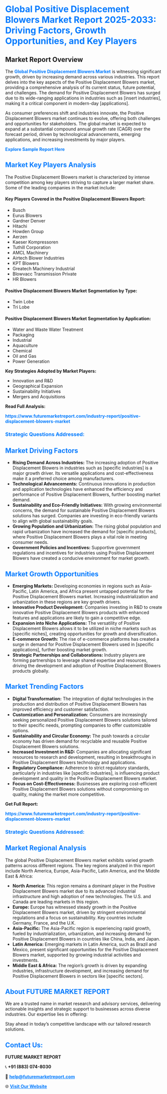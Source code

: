 <h1 style="color: #007BFF;">Global Positive Displacement Blowers Market Report 2025-2033: Driving Factors, Growth Opportunities, and Key Players</h1>

<section id="overview">
<h2>Market Report Overview</h2>
<p>The <a href="https://www.futuremarketreport.com/industry-report/positive-displacement-blowers-market" style="color: #007BFF; text-decoration: none;"><strong>Global Positive Displacement Blowers Market</strong></a> is witnessing significant growth, driven by increasing demand across various industries. This report delves into the key aspects of the Positive Displacement Blowers market, providing a comprehensive analysis of its current status, future potential, and challenges. The demand for Positive Displacement Blowers has surged due to its wide-ranging applications in industries such as [insert industries], making it a critical component in modern-day [applications].</p>
<p>As consumer preferences shift and industries innovate, the Positive Displacement Blowers market continues to evolve, offering both challenges and opportunities for stakeholders. The global market is expected to expand at a substantial compound annual growth rate (CAGR) over the forecast period, driven by technological advancements, emerging applications, and increasing investments by major players.</p>
</section>

<section id="overview">
<p><a href="https://www.futuremarketreport.com/request-sample/reportId=61297" style="color: #007BFF; text-decoration: none;"><strong>Explore Sample Report Here</strong></a></p>
</section>

<section id="key-players">
<h2 style="color: #007BFF;">Market Key Players Analysis</h2>
<p>The Positive Displacement Blowers market is characterized by intense competition among key players striving to capture a larger market share. Some of the leading companies in the market include:</p>
<h4>Key Players Covered in the Positive Displacement Blowers Report:</h4>
<ul><li>Busch</li><li>Eurus Blowers</li><li>Gardner Denver</li><li>Hitachi</li><li>Howden Group</li><li>Aerzen</li><li>Kaeser Kompressoren</li><li>Tuthill Corporation</li><li>AMCL Machinery</li><li>Airtech Blower Industries</li><li>KPT Blowers</li><li>Greatech Machinery Industrial</li><li>Blowvacc Transmission Private</li><li>HR Blowers</li></ul>
<h4>Positive Displacement Blowers Market Segmentation by Type:</h4>
<ul><li>Twin Lobe</li><li>Tri Lobe</li></ul>

<h4>Positive Displacement Blowers Market Segmentation by Application:</h4>
<ul><li>Water and Waste Water Treatment</li><li>Packaging</li><li>Industrial</li><li>Aquaculture</li><li>Chemical</li><li>Oil and Gas</li><li>Power Generation</li></ul>
<p><strong>Key Strategies Adopted by Market Players:</strong></p>
<ul>
<li>Innovation and R&D</li>
<li>Geographical Expansion</li>
<li>Sustainability Initiatives</li>
<li>Mergers and Acquisitions</li>
</ul>
</section>

<section>
<p><strong>Read Full Analysis: </strong></p><a href="https://www.futuremarketreport.com/industry-report/positive-displacement-blowers-market" style="color: #007BFF; text-decoration: none;"><strong>https://www.futuremarketreport.com/industry-report/positive-displacement-blowers-market</strong></a>
<h3 style="color: #007BFF;">Strategic Questions Addressed:</h3>
</section>

<section id="driving-factors">
<h2 style="color: #007BFF;">Market Driving Factors</h2>
<ul>
<li><strong>Rising Demand Across Industries:</strong> The increasing adoption of Positive Displacement Blowers in industries such as [specific industries] is a major growth driver. Its versatile applications and cost-effectiveness make it a preferred choice among manufacturers.</li>
<li><strong>Technological Advancements:</strong> Continuous innovations in production and application technologies have enhanced the efficiency and performance of Positive Displacement Blowers, further boosting market demand.</li>
<li><strong>Sustainability and Eco-Friendly Initiatives:</strong> With growing environmental concerns, the demand for sustainable Positive Displacement Blowers solutions has surged. Companies are investing in eco-friendly variants to align with global sustainability goals.</li>
<li><strong>Growing Population and Urbanization:</strong> The rising global population and rapid urbanization have increased the demand for [specific products], where Positive Displacement Blowers plays a vital role in meeting consumer needs.</li>
<li><strong>Government Policies and Incentives:</strong> Supportive government regulations and incentives for industries using Positive Displacement Blowers have created a conducive environment for market growth.</li>
</ul>
</section>

<section id="growth-opportunities">
<h2 style="color: #007BFF;">Market Growth Opportunities</h2>
<ul>
<li><strong>Emerging Markets:</strong> Developing economies in regions such as Asia-Pacific, Latin America, and Africa present untapped potential for the Positive Displacement Blowers market. Increasing industrialization and urbanization in these regions are key growth drivers.</li>
<li><strong>Innovative Product Development:</strong> Companies investing in R&D to create innovative Positive Displacement Blowers products with enhanced features and applications are likely to gain a competitive edge.</li>
<li><strong>Expansion into Niche Applications:</strong> The versatility of Positive Displacement Blowers allows it to be utilized in niche markets such as [specific niches], creating opportunities for growth and diversification.</li>
<li><strong>E-commerce Growth:</strong> The rise of e-commerce platforms has created a surge in demand for Positive Displacement Blowers used in [specific applications], further boosting market growth.</li>
<li><strong>Strategic Partnerships and Collaborations:</strong> Industry players are forming partnerships to leverage shared expertise and resources, driving the development and adoption of Positive Displacement Blowers products globally.</li>
</ul>
</section>

<section id="trending-factors">
<h2 style="color: #007BFF;">Market Trending Factors</h2>
<ul>
<li><strong>Digital Transformation:</strong> The integration of digital technologies in the production and distribution of Positive Displacement Blowers has improved efficiency and customer satisfaction.</li>
<li><strong>Customization and Personalization:</strong> Consumers are increasingly seeking personalized Positive Displacement Blowers solutions tailored to their specific needs, prompting companies to offer customizable options.</li>
<li><strong>Sustainability and Circular Economy:</strong> The push towards a circular economy has driven demand for recyclable and reusable Positive Displacement Blowers solutions.</li>
<li><strong>Increased Investment in R&D:</strong> Companies are allocating significant resources to research and development, resulting in breakthroughs in Positive Displacement Blowers technology and applications.</li>
<li><strong>Regulatory Compliance:</strong> Adherence to strict regulatory standards, particularly in industries like [specific industries], is influencing product development and quality in the Positive Displacement Blowers market.</li>
<li><strong>Focus on Cost-Effectiveness:</strong> Businesses are exploring cost-efficient Positive Displacement Blowers solutions without compromising on quality, making the market more competitive.</li>
</ul>
</section>

<section>
<p><strong>Get Full Report: </strong></p><a href="https://www.futuremarketreport.com/industry-report/positive-displacement-blowers-market" style="color: #007BFF; text-decoration: none;"><strong>https://www.futuremarketreport.com/industry-report/positive-displacement-blowers-market</strong></a>
<h3 style="color: #007BFF;">Strategic Questions Addressed:</h3>
</section>


<section id="regional-analysis">
<h2 style="color: #007BFF;">Market Regional Analysis</h2>
<p>The global Positive Displacement Blowers market exhibits varied growth patterns across different regions. The key regions analyzed in this report include North America, Europe, Asia-Pacific, Latin America, and the Middle East & Africa:</p>
<ul>
<li><strong>North America:</strong> This region remains a dominant player in the Positive Displacement Blowers market due to its advanced industrial infrastructure and high adoption of new technologies. The U.S. and Canada are leading markets in this region.</li>
<li><strong>Europe:</strong> Europe has witnessed steady growth in the Positive Displacement Blowers market, driven by stringent environmental regulations and a focus on sustainability. Key countries include Germany, France, and the U.K.</li>
<li><strong>Asia-Pacific:</strong> The Asia-Pacific region is experiencing rapid growth, fueled by industrialization, urbanization, and increasing demand for Positive Displacement Blowers in countries like China, India, and Japan.</li>
<li><strong>Latin America:</strong> Emerging markets in Latin America, such as Brazil and Mexico, present significant opportunities for the Positive Displacement Blowers market, supported by growing industrial activities and investments.</li>
<li><strong>Middle East & Africa:</strong> The region’s growth is driven by expanding industries, infrastructure development, and increasing demand for Positive Displacement Blowers in sectors like [specific sectors].</li>
</ul>
</section>

<footer>
<h2 style="color: #007BFF;">About FUTURE MARKET REPORT</h2>
<p>We are a trusted name in market research and advisory services, delivering actionable insights and strategic support to businesses across diverse industries. Our expertise lies in offering:</p>

<p>Stay ahead in today’s competitive landscape with our tailored research solutions.</p>

<h2 style="color: #007BFF;">Contact Us:</h2>
<p><strong>FUTURE MARKET REPORT</strong></p>
<p>📞 <strong>+91 (883) 074-8030</strong></p>
<p>📧 <strong><a href="mailto:help@futuremarketreport.com" style="color: #007BFF;">help@futuremarketreport.com</a></strong></p>
<p>🌐 <strong><a href="https://www.futuremarketreport.com/" style="color: #007BFF;">Visit Our Website</a></strong></p>
</footer>